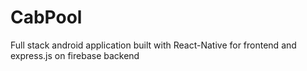 # CabPool
Full stack android application built with React-Native for frontend and express.js on firebase backend
